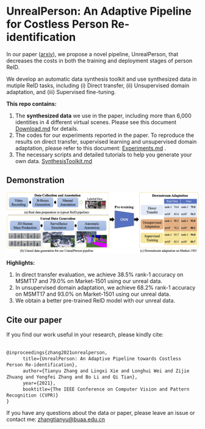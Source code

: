 
# UnrealPerson: An Adaptive Pipeline for Costless Person Re-identification
In our paper ([arxiv](https://arxiv.org/abs/2012.04268v2)), we propose a novel pipeline, UnrealPerson, that decreases the costs in both the training and deployment stages of person ReID. 

We develop an automatic data synthesis toolkit and use synthesized data in mutiple ReID tasks, including (i) Direct transfer, (ii) Unsupervised domain adaptation, and (iii) Supervised fine-tuning.


**This repo contains:**
1. The **synthesized data** we use in the paper, including more than 6,000 identities in 4 different virtual scenes. Please see this document [Download.md](Download.md) for details.
2. The codes for our experiments reported in the paper. To reproduce the results on direct transfer, supervised learning and unsupervised domain adaptation, please refer to this document: [Experiments.md](Experiments.md) .
3. The necessary scripts and detailed tutorials to help you generate your own data. [SynthesisToolkit.md](SynthesisToolkit.md)

## Demonstration

![](imgs/unrealperson.jpg)

**Highlights:**
1. In direct transfer evaluation, we achieve 38.5% rank-1 accuracy on MSMT17 and 79.0% on Market-1501 using our unreal data.
2. In unsupervised domain adaptation, we achieve 68.2% rank-1 accuracy on MSMT17 and 93.0% on Market-1501 using our unreal data.
3. We obtain a better pre-trained ReID model with our unreal data.

## Cite our paper

If you find our work useful in your research, please kindly cite:

```

@inproceedings{zhang2021unrealperson,
      title={UnrealPerson: An Adaptive Pipeline towards Costless Person Re-identification}, 
      author={Tianyu Zhang and Lingxi Xie and Longhui Wei and Zijie Zhuang and Yongfei Zhang and Bo Li and Qi Tian},
      year={2021},
      booktitle={The IEEE Conference on Computer Vision and Pattern Recognition (CVPR)}
}
```

If you have any questions about the data or paper, please leave an issue or contact me: 
zhangtianyu@buaa.edu.cn
